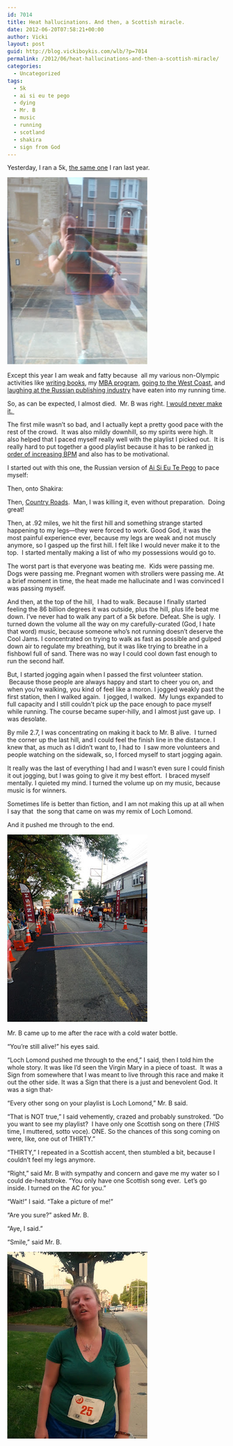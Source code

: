 ```yaml
---
id: 7014
title: Heat hallucinations. And then, a Scottish miracle.
date: 2012-06-20T07:58:21+00:00
author: Vicki
layout: post
guid: http://blog.vickiboykis.com/wlb/?p=7014
permalink: /2012/06/heat-hallucinations-and-then-a-scottish-miracle/
categories:
  - Uncategorized
tags:
  - 5k
  - ai si eu te pego
  - dying
  - Mr. B
  - music
  - running
  - scotland
  - shakira
  - sign from God
---
```

Yesterday, I ran a 5k, <a href="http://blog.vickiboykis.com/wlb/2011/06/on-running-shoes-and-revenge/" target="_blank">the same one</a> I ran last year.

[<img class="aligncenter size-full wp-image-7015" title="IMG_20120619_184401" src="https://raw.githubusercontent.com/veekaybee/wlb/gh-pages/assets/images/2012/06/IMG_20120619_184401.jpg" alt="" width="322" height="429" />](https://raw.githubusercontent.com/veekaybee/wlb/gh-pages/assets/images/2012/06/IMG_20120619_184401.jpg)

Except this year I am weak and fatty because  all my various non-Olympic activities like <a href="http://blog.vickiboykis.com/wlb/2012/06/why-do-i-do-this-to-myself/" target="_blank">writing books</a>, my <a href="http://blog.vickiboykis.com/wlb/2012/05/i-basically-just-paid-myself-eight-cents-an-hour-to-learn-that-i-dont-need-an-mba/" target="_blank">MBA program</a>, <a href="http://blog.vickiboykis.com/wlb/2012/06/seattle-and-portland/" target="_blank">going to the West Coast</a>, and <a href="http://blog.vickiboykis.com/wlb/2012/04/i-found-another-russian-thing-that-is-terrible-for-everyone-russian-childrens-books/" target="_blank">laughing at the Russian publishing industry</a> have eaten into my running time.

So, as can be expected, I almost died.  Mr. B was right. <a href="http://blog.vickiboykis.com/wlb/2012/05/mr-b-and-i-are-prepared-for-anything-anything-being-either-pogroms-or-the-siege-of-leningrad/" target="_blank">I would never make it. </a>

The first mile wasn&#8217;t so bad, and I actually kept a pretty good pace with the rest of the crowd.  It was also mildly downhill, so my spirits were high. It also helped that I paced myself really well with the playlist I picked out.  It is really hard to put together a good playlist because it has to be ranked <a href="http://run2r.com/Technical+linking-bpm-to-running-speed.aspx" target="_blank">in order of increasing BPM</a> and also has to be motivational.

I started out with this one, the Russian version of <a href="www.youtube.com/watch?v=hcm55lU9knw" target="_blank">Ai Si Eu Te Pego</a> to pace myself:



Then, onto Shakira:



Then, <a href="http://grooveshark.com/s/Country+Roads/3sE2R2?src=5" target="_blank">Country Roads</a>.  Man, I was killing it, even without preparation.  Doing great!

Then, at .92 miles, we hit the first hill and something strange started happening to my legs—they were forced to work. Good God, it was the most painful experience ever, because my legs are weak and not muscly anymore, so I gasped up the first hill. I felt like I would never make it to the top.  I started mentally making a list of who my possessions would go to.

The worst part is that everyone was beating me.  Kids were passing me. Dogs were passing me. Pregnant women with strollers were passing me. At a brief moment in time, the heat made me hallucinate and I was convinced I was passing myself.

And then, at the top of the hill,  I had to walk. Because I finally started feeling the 86 billion degrees it was outside, plus the hill, plus life beat me down. I&#8217;ve never had to walk any part of a 5k before. Defeat. She is ugly.  I turned down the volume all the way on my carefully-curated (God, I hate that word) music, because someone who&#8217;s not running doesn&#8217;t deserve the Cool Jams. I concentrated on trying to walk as fast as possible and gulped down air to regulate my breathing, but it was like trying to breathe in a fishbowl full of sand. There was no way I could cool down fast enough to run the second half.

But, I started jogging again when I passed the first volunteer station.  Because those people are always happy and start to cheer you on, and when you&#8217;re walking, you kind of feel like a moron. I jogged weakly past the first station, then I walked again.  I jogged, I walked.  My lungs expanded to full capacity and I still couldn&#8217;t pick up the pace enough to pace myself while running. The course became super-hilly, and I almost just gave up.  I was desolate.

By mile 2.7, I was concentrating on making it back to Mr. B alive.  I turned the corner up the last hill, and I could feel the finish line in the distance. I knew that, as much as I didn&#8217;t want to, I had to  I saw more volunteers and people watching on the sidewalk, so, I forced myself to start jogging again.

It really was the last of everything I had and I wasn&#8217;t even sure I could finish it out jogging, but I was going to give it my best effort.  I braced myself mentally. I quieted my mind. I turned the volume up on my music, because music is for winners.

Sometimes life is better than fiction, and I am not making this up at all when I say that  the song that came on was my remix of Loch Lomond.



And it pushed me through to the end.

[<img class="aligncenter size-full wp-image-7017" title="IMG_20120619_194003" src="https://raw.githubusercontent.com/veekaybee/wlb/gh-pages/assets/images/2012/06/IMG_20120619_194003.jpg" alt="" width="322" height="430" />](https://raw.githubusercontent.com/veekaybee/wlb/gh-pages/assets/images/2012/06/IMG_20120619_194003.jpg)

Mr. B came up to me after the race with a cold water bottle.

&#8220;You&#8217;re still alive!&#8221; his eyes said.

&#8220;Loch Lomond pushed me through to the end,&#8221; I said, then I told him the whole story. It was like I&#8217;d seen the Virgin Mary in a piece of toast.  It was a Sign from somewhere that I was meant to live through this race and make it out the other side. It was a Sign that there is a just and benevolent God. It was a sign that-

&#8220;Every other song on your playlist is Loch Lomond,&#8221; Mr. B said.

&#8220;That is NOT true,&#8221; I said vehemently, crazed and probably sunstroked. &#8220;Do you want to see my playlist?  I have only one Scottish song on there (_THIS_ time, I muttered, sotto voce). ONE. So the chances of this song coming on were, like, one out of THIRTY.&#8221;

&#8220;THIRTY,&#8221; I repeated in a Scottish accent, then stumbled a bit, because I couldn&#8217;t feel my legs anymore.

&#8220;Right,&#8221; said Mr. B with sympathy and concern and gave me my water so I could de-heatstroke. &#8220;You only have one Scottish song ever.  Let&#8217;s go inside. I turned on the AC for you.&#8221;

&#8220;Wait!&#8221; I said. &#8220;Take a picture of me!&#8221;

&#8220;Are you sure?&#8221; asked Mr. B.

&#8220;Aye, I said.&#8221;

&#8220;Smile,&#8221; said Mr. B.

[<img class="aligncenter size-full wp-image-7016" title="eww" src="https://raw.githubusercontent.com/veekaybee/wlb/gh-pages/assets/images/2012/06/eww.jpg" alt="" width="322" height="429" />](https://raw.githubusercontent.com/veekaybee/wlb/gh-pages/assets/images/2012/06/eww.jpg)

&nbsp;

&nbsp;